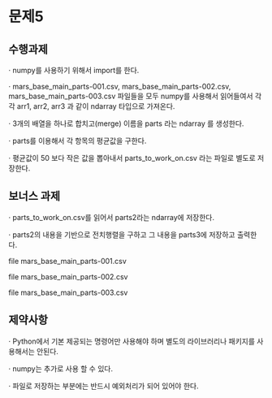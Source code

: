 # 문제5

## 수행과제

· numpy를 사용하기 위해서 import를 한다.

· mars_base_main_parts-001.csv,
  mars_base_main_parts-002.csv,
  mars_base_main_parts-003.csv 파일들을
  모두 numpy를 사용해서 읽어들여서 각각 arr1, arr2, arr3 과 같이 ndarray 타입으로 가져온다.

· 3개의 배열을 하나로 합치고(merge) 이름을 parts 라는 ndarray 를 생성한다.

· parts를 이용해서 각 항목의 평균값을 구한다.

· 평균값이 50 보다 작은 값을 뽑아내서 parts_to_work_on.csv 라는 파일로 별도로 저장한다.


## 보너스 과제


· parts_to_work_on.csv를 읽어서 parts2라는 ndarray에 저장한다.

· parts2의 내용을 기반으로 전치행렬을 구하고 그 내용을 parts3에 저장하고 출력한다.



file mars_base_main_parts-001.csv

file mars_base_main_parts-002.csv

file mars_base_main_parts-003.csv


## 제약사항


· Python에서 기본 제공되는 명령어만 사용해야 하며 별도의 라이브러리나 패키지를 사용해서는 안된다.

· numpy는 추가로 사용 할 수 있다.

· 파일로 저장하는 부분에는 반드시 예외처리가 되어 있어야 한다.
